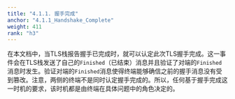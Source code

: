 ```yaml
---
title: "4.1.1. 握手完成"
anchor: "4.1.1_Handshake_Complete"
weight: 411
rank: "h3"
---
```


在本文档中，当TLS栈报告握手已完成时，就可以认定此次TLS握手完成。这一事件会在TLS栈发送了自己的`Finished`（已结束）消息并且验证了对端的`Finished`消息时发生。验证对端的`Finished`消息使得终端能够确信之前的握手消息没有受到篡改。注意，两侧的终端不是同时认定握手完成的。所以，任何基于握手完成这一时机的要求，该时机都是由终端在具体问题中的角色决定的。
